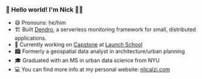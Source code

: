 <!--
**nlicalzi/nlicalzi** is a ✨ _special_ ✨ repository because its `README.md` (this file) appears on your GitHub profile.

Here are some ideas to get you started:

- 🔭 I’m currently working on Capstone at Launch School
- 🌱 I’m currently learning ...
- 👯 I’m looking to collaborate on ...
- 🤔 I’m looking for help with ...
- 💬 Ask me about ...
- 📫 How to reach me: ...
- 😄 Pronouns: he/him
- ⚡ Fun fact: ...
-->

### 👋 Hello world! I'm Nick 👨🏽

- 😄   Pronouns: he/him
- 🏗   Built [Dendro](https://github.com/dendro-naap), a serverless monitoring framework for small, distributed applications.
- 🔭   Currently working on [Capstone](https://launchschool.com/capstone) at [Launch School](https://launchschool.com/)
- 🏙   Formerly a geospatial data analyst in architecture/urban planning
- 🎓   Graduated with an MS in urban data science from NYU
- 💻   You can find more info at my personal website: [nlicalzi.com](https://nlicalzi.com)
